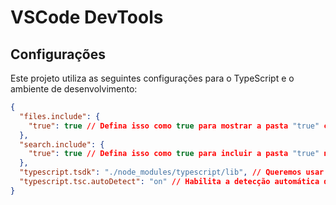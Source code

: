 # VSCode DevTools

## Configurações

Este projeto utiliza as seguintes configurações para o TypeScript e o ambiente de desenvolvimento:

```json
{
  "files.include": {
    "true": true // Defina isso como true para mostrar a pasta "true" com os arquivos JS compilados
  },
  "search.include": {
    "true": true // Defina isso como true para incluir a pasta "true" nos resultados da pesquisa
  },
  "typescript.tsdk": "./node_modules/typescript/lib", // Queremos usar o servidor TS da nossa pasta node_modules para validar sua versão
  "typescript.tsc.autoDetect": "on" // Habilita a detecção automática de tarefas executáveis ou em execução do tsc, pois deve conter tarefas, como scripts npm
}